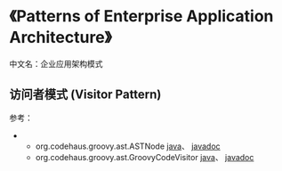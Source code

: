 # 《Patterns of Enterprise Application Architecture》
中文名：企业应用架构模式



## 访问者模式 (Visitor Pattern)


参考：

* 
    * org.codehaus.groovy.ast.ASTNode
        [java](http://doc.kingsilk.xyz/dist/groovy/2.4.3/gapi/index.html?org/codehaus/groovy/ast/ASTNode)、
        [javadoc](https://github.com/groovy/groovy-core/blob/GROOVY_2_4_3/src/main/org/codehaus/groovy/ast/ASTNode.java)
    * org.codehaus.groovy.ast.GroovyCodeVisitor 
        [java](https://github.com/groovy/groovy-core/blob/GROOVY_2_4_3/src/main/org/codehaus/groovy/ast/GroovyCodeVisitor.java)、
        [javadoc](http://doc.kingsilk.xyz/dist/groovy/2.4.3/gapi/index.html?org/codehaus/groovy/ast/GroovyCodeVisitor)
    